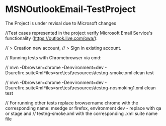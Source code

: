 # MSNOutlookEmail-TestProject

The Project is under revisal due to Microsoft changes

//Test cases represented in the project verify Microsoft Email Service's functionality (https://outlook.live.com/owa/):

// > Creation new account,
// > Sign in existing account.

// Running tests with Chromebrowser via cmd:

// mvn -Dbrowser=chrome -Denvironment=dev -Dsurefire.suiteXmlFiles=src\test\resources\testng-smoke.xml clean test

// mvn -Dbrowser=chrome -Denvironment=dev -Dsurefire.suiteXmlFiles=src\test\resources\testng-nosmoking1.xml clean test

// For running other tests replace browsername chrome with the corresponding name: msedge or firefox, environment dev - replace with qa or stage and 
// testng-smoke.xml with the corresponding .xml suite name file
